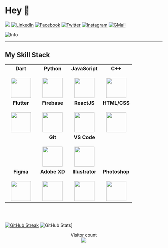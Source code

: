 # Hey :pray:

[![](https://img.shields.io/github/followers/vanshg395?style=social)](https://github.com/login?return_to=%2Fvanshg395)
[![LinkedIn](https://img.shields.io/badge/LinkedIn-connect-0e76a8.svg?logo=linkedin&logoColor=white)](https://www.linkedin.com/in/vanshg395/)
[![Facebook](https://img.shields.io/badge/Facebook-add-blue.svg?logo=facebook&logoColor=white)](https://www.facebook.com/vanshg395)
[![Twitter](https://img.shields.io/badge/Twitter-follow-00acee.svg?logo=twitter&logoColor=white)](https://twitter.com/vanshg395)
[![Instagram](https://img.shields.io/badge/Instagram-follow-purple.svg?logo=instagram&logoColor=white)](https://www.instagram.com/onesh.goel/)
[![GMail](https://img.shields.io/badge/GMail-contact-D44638.svg?logo=gmail&logoColor=white)](mailto:vanshg395@gmail.com)

![Info](https://i.ibb.co/Z68PMLW/carbon-2.png)

---

## My Skill Stack

<table>
  <tbody>
    <tr valign="top">
      <td width="25%" align="center">
	<span><strong>Dart</strong></span><br><br>
        <img height="64px" src="https://cdn.svgporn.com/logos/dart.svg">
      </td>
      <td width="25%" align="center">
        <span><strong>Python</strong></span><br><br>
        <img height="64px" src="https://cdn.svgporn.com/logos/python.svg">
      </td>
      <td width="25%" align="center">
        <span><strong>JavaScript</strong></span><br><br>
        <img height="64px" src="https://cdn.svgporn.com/logos/javascript.svg">
      </td>
      <td width="25%" align="center">
        <span><strong>C++</strong></span><br><br>
        <img height="64px" src="https://cdn.svgporn.com/logos/c-plusplus.svg">
      </td>
    </tr>
    <tr valign="top">
      <td width="25%" align="center">
	<span><strong>Flutter</strong></span><br><br>
        <img height="64px" src="https://cdn.svgporn.com/logos/flutter.svg">
      </td>
      <td width="25%" align="center">
        <span><strong>Firebase</strong></span><br><br>
        <img height="64px" src="https://cdn.svgporn.com/logos/firebase.svg">
      </td>
      <td width="25%" align="center">
        <span><strong>ReactJS</strong></span><br><br>
        <img height="64px" src="https://cdn.svgporn.com/logos/react.svg">
      </td>
      <td width="25%" align="center">
        <span><strong>HTML/CSS</strong></span><br><br>
        <img height="64px" src="https://cdn.svgporn.com/logos/html-5.svg">
      </td>
    </tr>
    <tr valign="top">
      <td width="25%" align="center" style="border: 0">
      </td>
      <td width="25%" align="center">
        <span><strong>Git</strong></span><br><br>
        <img height="64px" src="https://cdn.svgporn.com/logos/git-icon.svg">
      </td>
      <td width="25%" align="center">
        <span><strong>VS Code</strong></span><br><br>
        <img height="64px" src="https://cdn.svgporn.com/logos/visual-studio-code.svg">
      </td>
      <td width="25%" align="center" style="border: 0">
      </td>
    </tr>
    <tr valign="top">
      <td width="25%" align="center">
        <span><strong>Figma</strong></span><br><br>
        <img height="64px" src="https://cdn.svgporn.com/logos/figma.svg">
      </td>
      <td width="25%" align="center">
        <span><strong>Adobe XD</strong></span><br><br>
        <img height="64px" src="https://i.ibb.co/g7bVyF0/1200px-Adobe-XD-CC-icon-svg.png">
      </td>
      <td width="25%" align="center">
        <span><strong>Illustrator</strong></span><br><br>
        <img height="64px" src="https://i.ibb.co/0JMTW5k/1051px-Adobe-Illustrator-CC-icon-svg.png">
      </td>
      <td width="25%" align="center">
        <span><strong>Photoshop</strong></span><br><br>
        <img height="64px" src="https://i.ibb.co/hVrhC4Y/1051px-Adobe-Photoshop-CC-icon-svg.png">
      </td>
    </tr>

  </tbody>
</table>

<br><br>

[![GitHub Streak](https://github-readme-streak-stats.herokuapp.com?user=vanshg395&theme=dark)](https://git.io/streak-stats)
![GitHub Stats](https://github-readme-stats.vercel.app/api?username=vanshg395&show_icons=true&hide_border=false&count_private=true&theme=tokyonight&include_all_commits=true)]

<p align="center"> 
  Visitor count<br>
  <img src="https://profile-counter.glitch.me/vanshg395/count.svg" />
</p>
